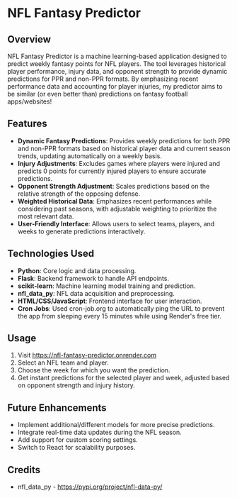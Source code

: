 # NFL Fantasy Predictor

## Overview
NFL Fantasy Predictor is a machine learning-based application designed to predict weekly fantasy points for NFL players. The tool leverages historical player performance, injury data, and opponent strength to provide dynamic predictions for PPR and non-PPR formats. By emphasizing recent performance data and accounting for player injuries, my predictor aims to be similar (or even better than) predictions on fantasy football apps/websites!

## Features
- **Dynamic Fantasy Predictions**: Provides weekly predictions for both PPR and non-PPR formats based on historical player data and current season trends, updating automatically on a weekly basis.
- **Injury Adjustments**: Excludes games where players were injured and predicts 0 points for currently injured players to ensure accurate predictions.
- **Opponent Strength Adjustment**: Scales predictions based on the relative strength of the opposing defense.
- **Weighted Historical Data**: Emphasizes recent performances while considering past seasons, with adjustable weighting to prioritize the most relevant data.
- **User-Friendly Interface**: Allows users to select teams, players, and weeks to generate predictions interactively.

## Technologies Used
- **Python**: Core logic and data processing.
- **Flask**: Backend framework to handle API endpoints.
- **scikit-learn**: Machine learning model training and prediction.
- **nfl_data_py**: NFL data acquisition and preprocessing.
- **HTML/CSS/JavaScript**: Frontend interface for user interaction.
- **Cron Jobs**: Used cron-job.org to automatically ping the URL to prevent the app from sleeping every 15 minutes while using Render's free tier.
  
## Usage
1. Visit https://nfl-fantasy-predictor.onrender.com
3. Select an NFL team and player.
4. Choose the week for which you want the prediction.
5. Get instant predictions for the selected player and week, adjusted based on opponent strength and injury history.

## Future Enhancements
- Implement additional/different models for more precise predictions.
- Integrate real-time data updates during the NFL season.
- Add support for custom scoring settings.
- Switch to React for scalability purposes.
  
## Credits
- nfl_data_py - https://pypi.org/project/nfl-data-py/
